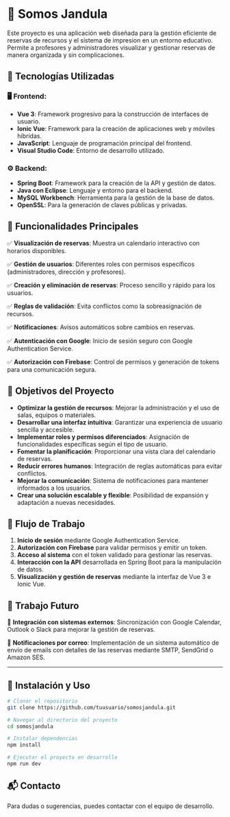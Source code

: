 # 📌 Somos Jandula

Este proyecto es una aplicación web diseñada para la gestión eficiente de reservas de recursos y el sistema de impresion en un entorno educativo. Permite a profesores y administradores visualizar y gestionar reservas de manera organizada y sin complicaciones.

## 🚀 Tecnologías Utilizadas

### 🖥️ Frontend:
- **Vue 3**: Framework progresivo para la construcción de interfaces de usuario.
- **Ionic Vue**: Framework para la creación de aplicaciones web y móviles híbridas.
- **JavaScript**: Lenguaje de programación principal del frontend.
- **Visual Studio Code**: Entorno de desarrollo utilizado.

### ⚙️ Backend:
- **Spring Boot**: Framework para la creación de la API y gestión de datos.
- **Java con Eclipse**: Lenguaje y entorno para el backend.
- **MySQL Workbench**: Herramienta para la gestión de la base de datos.
- **OpenSSL**: Para la generación de claves públicas y privadas.

## 📌 Funcionalidades Principales

✅ **Visualización de reservas**: Muestra un calendario interactivo con horarios disponibles.

✅ **Gestión de usuarios**: Diferentes roles con permisos específicos (administradores, dirección y profesores).

✅ **Creación y eliminación de reservas**: Proceso sencillo y rápido para los usuarios.

✅ **Reglas de validación**: Evita conflictos como la sobreasignación de recursos.

✅ **Notificaciones**: Avisos automáticos sobre cambios en reservas.

✅ **Autenticación con Google**: Inicio de sesión seguro con Google Authentication Service.

✅ **Autorización con Firebase**: Control de permisos y generación de tokens para una comunicación segura.

## 🎯 Objetivos del Proyecto

- **Optimizar la gestión de recursos**: Mejorar la administración y el uso de salas, equipos o materiales.
- **Desarrollar una interfaz intuitiva**: Garantizar una experiencia de usuario sencilla y accesible.
- **Implementar roles y permisos diferenciados**: Asignación de funcionalidades específicas según el tipo de usuario.
- **Fomentar la planificación**: Proporcionar una vista clara del calendario de reservas.
- **Reducir errores humanos**: Integración de reglas automáticas para evitar conflictos.
- **Mejorar la comunicación**: Sistema de notificaciones para mantener informados a los usuarios.
- **Crear una solución escalable y flexible**: Posibilidad de expansión y adaptación a nuevas necesidades.

## 🔄 Flujo de Trabajo

1. **Inicio de sesión** mediante Google Authentication Service.
2. **Autorización con Firebase** para validar permisos y emitir un token.
3. **Acceso al sistema** con el token validado para gestionar las reservas.
4. **Interacción con la API** desarrollada en Spring Boot para la manipulación de datos.
5. **Visualización y gestión de reservas** mediante la interfaz de Vue 3 e Ionic Vue.

## 🔮 Trabajo Futuro

🚀 **Integración con sistemas externos**: Sincronización con Google Calendar, Outlook o Slack para mejorar la gestión de reservas.

📩 **Notificaciones por correo**: Implementación de un sistema automático de envío de emails con detalles de las reservas mediante SMTP, SendGrid o Amazon SES.

---

## 📜 Instalación y Uso

```bash
# Clonar el repositorio
git clone https://github.com/tuusuario/somosjandula.git

# Navegar al directorio del proyecto
cd somosjandula

# Instalar dependencias
npm install

# Ejecutar el proyecto en desarrollo
npm run dev
```

## 📬 Contacto
Para dudas o sugerencias, puedes contactar con el equipo de desarrollo.

